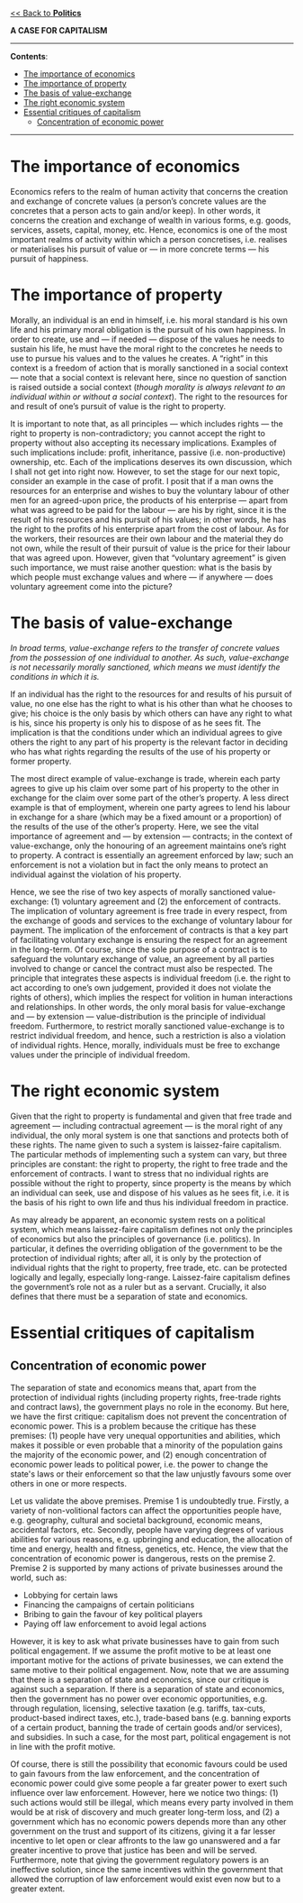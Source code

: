 [<< Back to **Politics**](https://pranigopu.github.io/philosophy/politics)

**A CASE FOR CAPITALISM**

---

**Contents**:

- [The importance of economics](#the-importance-of-economics)
- [The importance of property](#the-importance-of-property)
- [The basis of value-exchange](#the-basis-of-value-exchange)
- [The right economic system](#the-right-economic-system)
- [Essential critiques of capitalism](#essential-critiques-of-capitalism)
  - [Concentration of economic power](#concentration-of-economic-power)

---

# The importance of economics
Economics refers to the realm of human activity that concerns the creation and exchange of concrete values (a person’s concrete values are the concretes that a person acts to gain and/or keep). In other words, it concerns the creation and exchange of wealth in various forms, e.g. goods, services, assets, capital, money, etc. Hence, economics is one of the most important realms of activity within which a person concretises, i.e. realises or materialises his pursuit of value or — in more concrete terms — his pursuit of happiness.

# The importance of property
Morally, an individual is an end in himself, i.e. his moral standard is his own life and his primary moral obligation is the pursuit of his own happiness. In order to create, use and — if needed — dispose of the values he needs to sustain his life, he must have the moral right to the concretes he needs to use to pursue his values and to the values he creates. A “right” in this context is a freedom of action that is morally sanctioned in a social context — note that a social context is relevant here, since no question of sanction is raised outside a social context (_though morality is always relevant to an individual within or without a social context_). The right to the resources for and result of one’s pursuit of value is the right to property.

It is important to note that, as all principles — which includes rights — the right to property is non-contradictory; you cannot accept the right to property without also accepting its necessary implications. Examples of such implications include: profit, inheritance, passive (i.e. non-productive) ownership, etc. Each of the implications deserves its own discussion, which I shall not get into right now. However, to set the stage for our next topic, consider an example in the case of profit. I posit that if a man owns the resources for an enterprise and wishes to buy the voluntary labour of other men for an agreed-upon price, the products of his enterprise — apart from what was agreed to be paid for the labour — are his by right, since it is the result of his resources and his pursuit of his values; in other words, he has the right to the profits of his enterprise apart from the cost of labour. As for the workers, their resources are their own labour and the material they do not own, while the result of their pursuit of value is the price for their labour that was agreed upon. However, given that “voluntary agreement” is given such importance, we must raise another question: what is the basis by which people must exchange values and where — if anywhere — does voluntary agreement come into the picture?

# The basis of value-exchange
_In broad terms, value-exchange refers to the transfer of concrete values from the possession of one individual to another. As such, value-exchange is not necessarily morally sanctioned, which means we must identify the conditions in which it is._

If an individual has the right to the resources for and results of his pursuit of value, no one else has the right to what is his other than what he chooses to give; his choice is the only basis by which others can have any right to what is his, since his property is only his to dispose of as he sees fit. The implication is that the conditions under which an individual agrees to give others the right to any part of his property is the relevant factor in deciding who has what rights regarding the results of the use of his property or former property.

The most direct example of value-exchange is trade, wherein each party agrees to give up his claim over some part of his property to the other in exchange for the claim over some part of the other’s property. A less direct example is that of employment, wherein one party agrees to lend his labour in exchange for a share (which may be a fixed amount or a proportion) of the results of the use of the other’s property. Here, we see the vital importance of agreement and — by extension — contracts; in the context of value-exchange, only the honouring of an agreement maintains one’s right to property. A contract is essentially an agreement enforced by law; such an enforcement is not a violation but in fact the only means to protect an individual against the violation of his property.

Hence, we see the rise of two key aspects of morally sanctioned value-exchange: (1) voluntary agreement and (2) the enforcement of contracts. The implication of voluntary agreement is free trade in every respect, from the exchange of goods and services to the exchange of voluntary labour for payment. The implication of the enforcement of contracts is that a key part of facilitating voluntary exchange is ensuring the respect for an agreement in the long-term. Of course, since the sole purpose of a contract is to safeguard the voluntary exchange of value, an agreement by all parties involved to change or cancel the contract must also be respected. The principle that integrates these aspects is individual freedom (i.e. the right to act according to one’s own judgement, provided it does not violate the rights of others), which implies the respect for volition in human interactions and relationships. In other words, the only moral basis for value-exchange and — by extension — value-distribution is the principle of individual freedom. Furthermore, to restrict morally sanctioned value-exchange is to restrict individual freedom, and hence, such a restriction is also a violation of individual rights. Hence, morally, individuals must be free to exchange values under the principle of individual freedom.

# The right economic system
Given that the right to property is fundamental and given that free trade and agreement — including contractual agreement — is the moral right of any individual, the only moral system is one that sanctions and protects both of these rights. The name given to such a system is laissez-faire capitalism. The particular methods of implementing such a system can vary, but three principles are constant: the right to property, the right to free trade and the enforcement of contracts. I want to stress that no individual rights are possible without the right to property, since property is the means by which an individual can seek, use and dispose of his values as he sees fit, i.e. it is the basis of his right to own life and thus his individual freedom in practice.

As may already be apparent, an economic system rests on a political system, which means laissez-faire capitalism defines not only the principles of economics but also the principles of governance (i.e. politics). In particular, it defines the overriding obligation of the government to be the protection of individual rights; after all, it is only by the protection of individual rights that the right to property, free trade, etc. can be protected logically and legally, especially long-range. Laissez-faire capitalism defines the government’s role not as a ruler but as a servant. Crucially, it also defines that there must be a separation of state and economics.

# Essential critiques of capitalism
## Concentration of economic power
The separation of state and economics means that, apart from the protection of individual rights (including property rights, free-trade rights and contract laws), the government plays no role in the economy. But here, we have the first critique: capitalism does not prevent the concentration of economic power. This is a problem because the critique has these premises: (1) people have very unequal opportunities and abilities, which makes it possible or even probable that a minority of the population gains the majority of the economic power, and (2) enough concentration of economic power leads to political power, i.e. the power to change the state's laws or their enforcement so that the law unjustly favours some over others in one or more respects.

Let us validate the above premises. Premise 1 is undoubtedly true. Firstly, a variety of non-volitional factors can affect the opportunities people have, e.g. geography, cultural and societal background, economic means, accidental factors, etc. Secondly, people have varying degrees of various abilities for various reasons, e.g. upbringing and education, the allocation of time and energy, health and fitness, genetics, etc. Hence, the view that the concentration of economic power is dangerous, rests on the premise 2. Premise 2 is supported by many actions of private businesses around the world, such as:

- Lobbying for certain laws
- Financing the campaigns of certain politicians
- Bribing to gain the favour of key political players
- Paying off law enforcement to avoid legal actions

However, it is key to ask what private businesses have to gain from such political engagement. If we assume the profit motive to be at least one important motive for the actions of private businesses, we can extend the same motive to their political engagement. Now, note that we are assuming that there is a separation of state and economics, since our critique is against such a separation. If there is a separation of state and economics, then the government has no power over economic opportunities, e.g. through regulation, licensing, selective taxation (e.g. tariffs, tax-cuts, product-based indirect taxes, etc.), trade-based bans (e.g. banning exports of a certain product, banning the trade of certain goods and/or services), and subsidies. In such a case, for the most part, political engagement is not in line with the profit motive.

Of course, there is still the possibility that economic favours could be used to gain favours from the law enforcement, and the concentration of economic power could give some people a far greater power to exert such influence over law enforcement. However, here we notice two things: (1) such actions would still be illegal, which means every party involved in them would be at risk of discovery and much greater long-term loss, and (2) a government which has no economic powers depends more than any other government on the trust and support of its citizens, giving it a far lesser incentive to let open or clear affronts to the law go unanswered and a far greater incentive to prove that justice has been and will be served. Furthermore, note that giving the government regulatory powers is an ineffective solution, since the same incentives within the government that allowed the corruption of law enforcement would exist even now but to a greater extent.